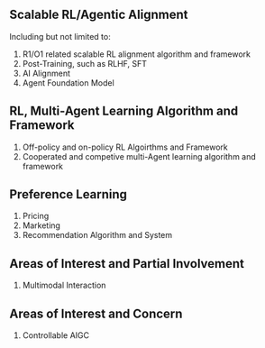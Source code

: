

## Scalable RL/Agentic Alignment

Including but not limited to:

1. R1/O1 related scalable RL alignment algorithm and framework
2. Post-Training, such as RLHF, SFT
3. AI Alignment
4. Agent Foundation Model

## RL, Multi-Agent Learning Algorithm and Framework

1. Off-policy and on-policy RL Algoirthms and Framework
2. Cooperated and competive multi-Agent learning algorithm and framework

Preference Learning
-------------------

1. Pricing
2. Marketing
3. Recommendation  Algorithm and System

Areas of Interest and Partial Involvement
-----------------------------------------

1. Multimodal Interaction

Areas of Interest and Concern
-----------------------------

1. Controllable AIGC
